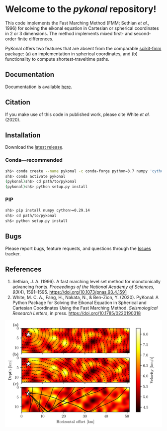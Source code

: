 # Welcome to the *pykonal* repository!

This code implements the Fast Marching Method (FMM; Sethian *et al.*, 1996) for solving the eikonal equation in Cartesian or spherical coordinates in 2 or 3 dimensions. The method implements mixed first- and second-order finite differences.

PyKonal offers two features that are absent from the comparable [scikit-fmm](https://pythonhosted.org/scikit-fmm/ "sckit-fmm documentation") package: (a) an implementation in spherical coordinates, and (b) functionality to compute shortest-traveltime paths.

## Documentation
Documentation is available [here](https://malcolmw.github.io/pykonal-docs/ "PyKonal documentation").
    
## Citation
If you make use of this code in published work, please cite White *et al.* (2020).

## Installation
Download the [latest release](https://github.com/malcolmw/pykonal/releases "Releases").

### Conda—recommended
```bash
sh$> conda create --name pykonal -c conda-forge python=3.7 numpy 'cython>=0.29.14'
sh$> conda activate pykonal
(pykonal)sh$> cd path/to/pykonal
(pykonal)sh$> python setup.py install
```
### PIP
```bash
sh$> pip install numpy cython>=0.29.14
sh$> cd path/to/pykonal
sh$> python setup.py install
```
## Bugs
Please report bugs, feature requests, and questions through the [Issues](https://github.com/malcolmw/pykonal/issues "PyKonal Issues tracker") tracker.

## References
1. Sethian, J. A. (1996). A fast marching level set method for monotonically advancing fronts. *Proceedings of the National Academy of Sciences, 93*(4), 1591–1595. https://doi.org/10.1073/pnas.93.4.1591
2. White, M. C. A., Fang, H., Nakata, N., & Ben-Zion, Y. (2020). PyKonal: A Python Package for Solving the Eikonal Equation in Spherical and Cartesian Coordinates Using the Fast Marching Method. *Seismological Research Letters*, in press. https://doi.org/10.1785/0220190318

![Reflections](figures/reflection.png)
